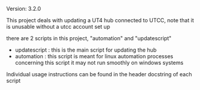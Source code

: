 Version: 3.2.0

This project deals with updating a UT4 hub connected to UTCC, note that it is unusable without a utcc account set up

there are 2 scripts in this project, "automation" and "updatescript"
- updatescript : this is the main script for updating the hub
- automation : this script is meant for linux automation processes concerning this script
                 it may not run smoothly on windows systems

Individual usage instructions can be found in the header docstring of each script

